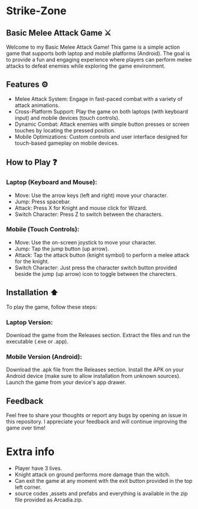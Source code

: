 # Strike-Zone
## Basic Melee Attack Game ⚔️
Welcome to my Basic Melee Attack Game! This game is a simple action game that supports both laptop and mobile platforms (Android). The goal is to provide a fun and engaging experience where players can perform melee attacks to defeat enemies while exploring the game environment.

## Features ⚙️
* Melee Attack System: Engage in fast-paced combat with a variety of attack animations.
* Cross-Platform Support: Play the game on both laptops (with keyboard input) and mobile devices (touch controls).
* Dynamic Combat: Attack enemies with simple button presses or screen touches by locating the pressed position.
* Mobile Optimizations: Custom controls and user interface designed for touch-based gameplay on mobile devices.
## How to Play ❓
### Laptop (Keyboard and Mouse):
- Move: Use the arrow keys (left and right) move your character.
- Jump: Press spacebar.
- Attack: Press X for Knight and mouse click for Wizard.
- Switch Character: Press Z to switch between the characters.
### Mobile (Touch Controls):
- Move: Use the on-screen joystick to move your character.
- Jump: Tap the jump button (up arrow).
- Attack: Tap the attack button (knight symbol) to perform a melee attack for the knight.
- Switch Character: Just press the character switch button provided beside the jump (up arrow) icon to toggle between the charecters. 
## Installation ⬆️
To play the game, follow these steps:
### Laptop Version:
Download the game from the Releases section.
Extract the files and run the executable (.exe or .app).
### Mobile Version (Android):
Download the .apk file from the Releases section.
Install the APK on your Android device (make sure to allow installation from unknown sources).
Launch the game from your device's app drawer.
## Feedback
Feel free to share your thoughts or report any bugs by opening an issue in this repository. I appreciate your feedback and will continue improving the game over time!
# Extra info
- Player have 3 lives.
- Knight attack on ground performs more damage than the witch.
- Can exit the game at any moment with the exit button provided in the top left corner.
- source codes ,assets and prefabs and everything is available in the zip file provided as Arcadia.zip.  
